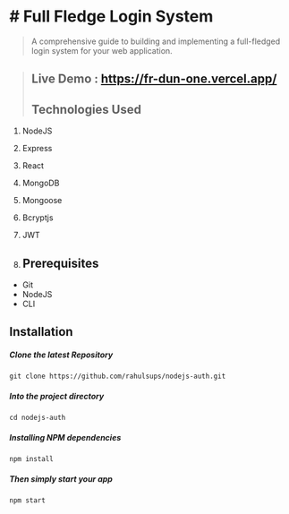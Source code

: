 # # Full Fledge Login System
> A comprehensive guide to building and implementing a full-fledged login system for your web application.

>
> ## Live Demo : https://fr-dun-one.vercel.app/
> ## Technologies Used
1.  NodeJS
2.  Express
3.  React
4.  MongoDB
5.  Mongoose
6.  Bcryptjs
7.  JWT

9.  ## Prerequisites
- Git
- NodeJS
- CLI

## Installation

##### Clone the latest Repository

`git clone https://github.com/rahulsups/nodejs-auth.git`

##### Into the project directory

`cd nodejs-auth`

##### Installing NPM dependencies

`npm install`

##### Then simply start your app

`npm start`
